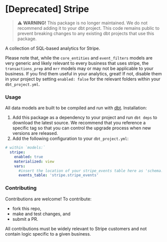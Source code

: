 # [Deprecated] Stripe

> ⚠️ **WARNING!** This package is no longer maintained. We do not recommend adding it to your dbt project. This code remains public to prevent breaking changes to any existing dbt projects that use this package.

A collection of SQL-based analytics for Stripe.

Please note that, while the `core_entities` and `event_filters` models are very generic and likely relevant to every business that uses stripe, the `transactions_prep` and `mrr` models may or may not be applicable to your business. If you find them useful in your analytics, great! If not, disable them in your project by setting `enabled: false` for the relevant folders within your `dbt_project.yml`.

### Usage

All data models are built to be compiled and run with [dbt](https://github.com/analyst-collective/dbt). Installation:

1. Add this package as a dependency to your project and run `dbt deps` to download the latest source. We recommend that you reference a specific tag so that you can control the upgrade process when new versions are released.
1. Add the following configuration to your `dbt_project.yml`:

```YAML
# within `models:`
  stripe:
    enabled: true
    materialized: view
    vars:
      #insert the location of your stripe_events table here as 'schema.table'
      events_table: 'stripe.stripe_events'
```

### Contributing
Contributions are welcome! To contribute:
- fork this repo,
- make and test changes, and
- submit a PR.

All contributions must be widely relevant to Stripe customers and not contain logic specific to a given business.
